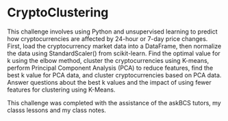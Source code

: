 # CryptoClustering
This challenge involves using Python and unsupervised learning to predict how cryptocurrencies are affected by 24-hour or 7-day price changes. First, load the cryptocurrency market data into a DataFrame, then normalize the data using StandardScaler() from scikit-learn. Find the optimal value for k using the elbow method, cluster the cryptocurrencies using K-means, perform Principal Component Analysis (PCA) to reduce features, find the best k value for PCA data, and cluster cryptocurrencies based on PCA data. Answer questions about the best k values and the impact of using fewer features for clustering using K-Means.

This challenge was completed with the assistance of the askBCS tutors, my classs lessons and my class notes.